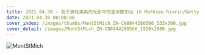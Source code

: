 ```yaml
---
title: 2021.04.30 - 处于美轮美奂的光影中的圣米歇尔山 (© Mathieu Rivrin/Getty Images)
date: 2021.04.30 00:00:00
cover_index: /images/thumbs/MontStMich_ZH-CN8844280566_533x300.jpg
cover_detail: /images/MontStMich_ZH-CN8844280566_1920x1080.jpg
---
```


![MontStMich](/images/MontStMich_ZH-CN8844280566_1920x1080.jpg)
